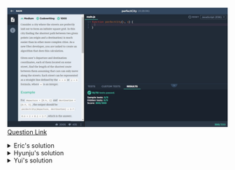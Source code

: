 ![(2019.11.23)perfectCity](images/(2019.11.23)perfectCity.jpg)
[Question Link](https://app.codesignal.com/company-challenges/uber/gsjPcfsuNavxhsQQ7)

<details>
<summary>Eric's solution</summary>
<p>

> ```js
>function perfectCity(s, e) {
>  let arr = Array(4).fill().map(x => Array(0).fill());
>  let dis = [0, 0, 0, 0];
>
>  if (Number.isInteger(s[1])) {
>    let tmp = Math.floor(s[0]);
>    dis[0] += s[0] - tmp;
>    dis[1] += s[0] - tmp;
>    arr[0].push(tmp, s[1]);
>    arr[1].push(tmp, s[1]);
>
>    tmp = Math.ceil(s[0]);
>    dis[2] += tmp - s[0];
>    dis[3] += tmp - s[0];
>    arr[2].push(tmp, s[1]);
>    arr[3].push(tmp, s[1]);
>  } else {
>    let tmp = Math.floor(s[1]);
>    dis[0] += s[1] - tmp;
>    dis[1] += s[1] - tmp;
>    arr[0].push(s[0], tmp);
>    arr[1].push(s[0], tmp);
>
>    tmp = Math.ceil(s[1]);
>    dis[2] += tmp - s[1];
>    dis[3] += tmp - s[1];
>    arr[2].push(s[0], tmp);
>    arr[3].push(s[0], tmp);
>  }
>
>  if (Number.isInteger(e[1])) {
>    let tmp = Math.floor(e[0]);
>    dis[0] += e[0] - tmp;
>    dis[3] += e[0] - tmp;
>    arr[0].push(tmp, e[1]);
>    arr[3].push(tmp, e[1]);
>
>    tmp = Math.ceil(e[0]);
>    dis[1] += tmp - e[0];
>    dis[2] += tmp - e[0];
>    arr[1].push(tmp, e[1]);
>    arr[2].push(tmp, e[1]);
>  } else {
>    let tmp = Math.floor(e[1]);
>    dis[0] += e[1] - tmp;
>    dis[3] += e[1] - tmp;
>    arr[0].push(e[0], tmp);
>    arr[3].push(e[0], tmp);
>
>    tmp = Math.ceil(e[1]);
>    dis[1] += tmp - e[1];
>    dis[2] += tmp - e[1];
>    arr[1].push(e[0], tmp);
>    arr[2].push(e[0], tmp);
>  }
>
>  for (let i = 0; i < 4; i++) {
>    dis[i] += Math.abs(arr[i][2] - arr[i][0]) + Math.abs(arr[i][3] - arr[i][1]);
>  }
>
>  return dis.sort((a,b)=>{return a-b})[0];
>}
> ```
</p>
</details>

<details>
<summary>Hyunju's solution</summary>
<p>

> ```js
>perfectCity = (dep, des) => {
>    let result = 0;
>    
>    for(let i = 0; i < 2; i++){
>        if(Math.ceil(dep[i]) == Math.ceil(des[i])){
>            let ceil = Math.ceil(dep[i]);
>            let floor = Math.floor(dep[i]);
>
>            let route1 = (dep[i]-floor) + (des[i]-floor);
>            let route2 = (ceil - dep[i]) + (ceil - des[i]);
>
>            let minRoute = Math.min(route1, route2);
>
>            result += minRoute;
>        }
>        else{
>            result += Math.abs(des[i] - dep[i]);
>        }
>    }
>
>    return result;
>}
> ```
</p>
</details>

<details>
<summary>Yui's solution</summary>
<p>

> ```js
>function perfectCity(dep, des) {
>    sum = 0;
>    for(i=0; i<2; i++){
>        sCeil = Math.ceil(des[i]);
>        pCeil = Math.ceil(dep[i]);
>        sFloor = Math.floor(des[i]);
>        pFloor = Math.floor(dep[i]);
>        arr=[sCeil-pCeil,sFloor-pFloor];
>        if(arr[i] == 0){
>            sum += Math.min(sCeil-des[i]+pCeil-dep[i],des[i]-sFloor+dep[i]-pFloor);
>        }else sum += Math.abs(des[i]-dep[i]);
>    }return sum;
>}
> ```
</p>
</details>
